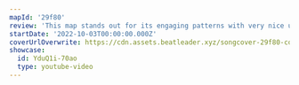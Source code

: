```yaml
---
mapId: '29f80'
review: 'This map stands out for its engaging patterns with very nice use of arcs & chains,  great representation and emphasis that make you feel the music in each of the diffs, and its lovely lightshow!'
startDate: '2022-10-03T00:00:00.000Z'
coverUrlOverwrite: https://cdn.assets.beatleader.xyz/songcover-29f80-cover.PNG
showcase:
  id: YduQ1i-70ao
  type: youtube-video
---
```

